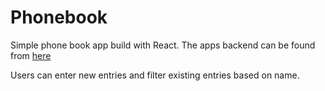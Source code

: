 # Phonebook

Simple phone book app build with React. The apps backend can be found from [here](https://github.com/btaskinen/fullstackopen/tree/main/part3/phonebook-backend)

Users can enter new entries and filter existing entries based on name.
